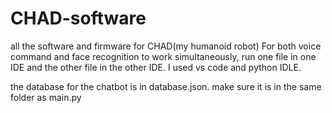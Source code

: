 # CHAD-software
all the software and firmware for CHAD(my humanoid robot)
For both voice command and face recognition to work simultaneously, run one file in one IDE and the other file in the other IDE. I used vs code and python IDLE.

the database for the chatbot is in database.json. make sure it is in the same folder as main.py

